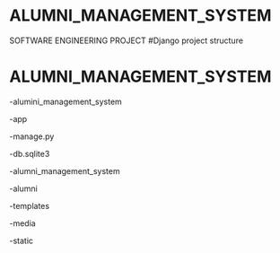 # ALUMNI_MANAGEMENT_SYSTEM
SOFTWARE ENGINEERING PROJECT
#Django project structure
# ALUMNI_MANAGEMENT_SYSTEM
-alumini_management_system

 -app
 
 -manage.py
 
 -db.sqlite3
 
 -alumni_management_system
 
 -alumni
 
 -templates
 
 -media
 
 -static
